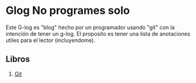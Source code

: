 # Glog No programes solo

Este G-log es "blog" hecho por un programador usando "git" con la intención de tener un g-log. El proposito es tener una lista de anotaciones utiles para el lector (incluyendome).

## Libros

1. [Git](books/2024/git.readme.md)
